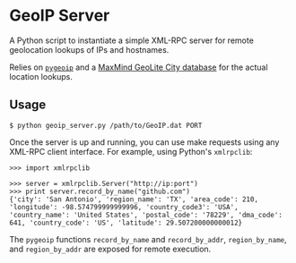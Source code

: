 # GeoIP Server

A Python script to instantiate a simple XML-RPC server for remote geolocation lookups of IPs and hostnames.

Relies on [`pygeoip`](http://code.google.com/p/pygeoip/) and a [MaxMind GeoLite City database](http://www.maxmind.com/app/geolitecity) for the actual location lookups.

## Usage

    $ python geoip_server.py /path/to/GeoIP.dat PORT

Once the server is up and running, you can use make requests using any XML-RPC client interface. For example, using Python's `xmlrpclib`:

    >>> import xmlrpclib
    
    >>> server = xmlrpclib.Server("http://ip:port")
    >>> print server.record_by_name("github.com")
    {'city': 'San Antonio', 'region_name': 'TX', 'area_code': 210, 'longitude': -98.574799999999996, 'country_code3': 'USA', 'country_name': 'United States', 'postal_code': '78229', 'dma_code': 641, 'country_code': 'US', 'latitude': 29.507200000000012}

The `pygeoip` functions `record_by_name` and `record_by_addr`, `region_by_name`, and `region_by_addr` are exposed for remote execution.
